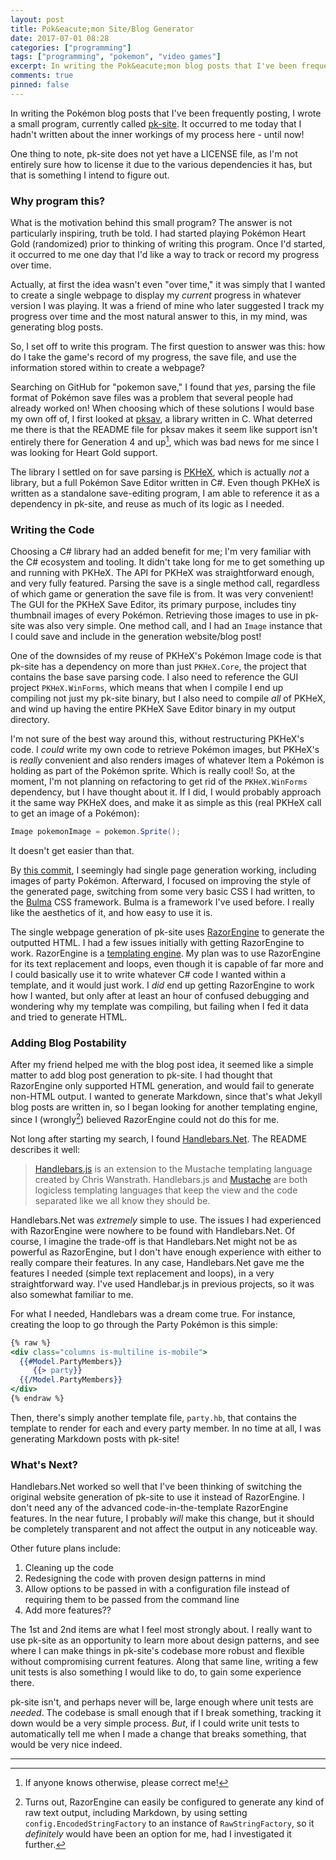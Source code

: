 ```yaml
---
layout: post
title: Pok&eacute;mon Site/Blog Generator
date: 2017-07-01 08:28
categories: ["programming"]
tags: ["programming", "pokemon", "video games"]
excerpt: In writing the Pok&eacute;mon blog posts that I've been frequently posting, I wrote a small program, currently called pk-site.  It occurred to me today that I hadn't written about the inner workings of it here - until now! 
comments: true
pinned: false
---
```


In writing the Pok&eacute;mon blog posts that I've been frequently posting, I wrote a small program, currently called [pk-site](https://github.com/bsinky/pk-site).  It occurred to me today that I hadn't written about the inner workings of my process here - until now!

One thing to note, pk-site does not yet have a LICENSE file, as I'm not entirely sure how to license it due to the various dependencies it has, but that is something I intend to figure out.

### Why program this?

What is the motivation behind this small program? The answer is not particularly inspiring, truth be told.  I had started playing Pok&eacute;mon Heart Gold (randomized) prior to thinking of writing this program.  Once I'd started, it occurred to me one day that I'd like a way to track or record my progress over time.

Actually, at first the idea wasn't even "over time," it was simply that I wanted to create a single webpage to display my *current* progress in whatever version I was playing.  It was a friend of mine who later suggested I track my progress over time and the most natural answer to this, in my mind, was generating blog posts.

So, I set off to write this program.  The first question to answer was this: how do I take the game's record of my progress, the save file, and use the information stored within to create a webpage?

Searching on GitHub for "pokemon save," I found that *yes*, parsing the file format of Pok&eacute;mon save files was a problem that several people had already worked on! When choosing which of these solutions I would base my own off of, I first looked at [pksav](https://github.com/ncorgan/pksav), a library written in C.  What deterred me there is that the README file for pksav makes it seem like support isn't entirely there for Generation 4 and up[^1], which was bad news for me since I was looking for Heart Gold support.

The library I settled on for save parsing is [PKHeX](https://github.com/kwsch/PKHeX), which is actually *not* a library, but a full Pok&eacute;mon Save Editor written in C#.  Even though PKHeX is written as a standalone save-editing program, I am able to reference it as a dependency in pk-site, and reuse as much of its logic as I needed.

### Writing the Code

Choosing a C# library had an added benefit for me; I'm very familiar with the C# ecosystem and tooling.  It didn't take long for me to get something up and running with PKHeX.  The API for PKHeX was straightforward enough, and very fully featured.  Parsing the save is a single method call, regardless of which game or generation the save file is from.  It was very convenient! The GUI for the PKHeX Save Editor, its primary purpose, includes tiny thumbnail images of every Pok&eacute;mon.  Retrieving those images to use in pk-site was also very simple.  One method call, and I had an `Image` instance that I could save and include in the generation website/blog post!

One of the downsides of my reuse of PKHeX's Pok&eacute;mon Image code is that pk-site has a dependency on more than just `PKHeX.Core`, the project that contains the base save parsing code.  I also need to reference the GUI project `PKHeX.WinForms`, which means that when I compile I end up compiling not just my pk-site binary, but I also need to compile *all* of PKHeX, and wind up having the entire PKHeX Save Editor binary in my output directory.

I'm not sure of the best way around this, without restructuring PKHeX's code.  I *could* write my own code to retrieve Pok&eacute;mon images, but PKHeX's is *really* convenient and also renders images of whatever Item a Pok&eacute;mon is holding as part of the Pok&eacute;mon sprite.  Which is really cool! So, at the moment, I'm not planning on refactoring to get rid of the `PKHeX.WinForms` dependency, but I have thought about it.  If I did, I would probably approach it the same way PKHeX does, and make it as simple as this (real PKHeX call to get an image of a Pok&eacute;mon):

```cs
Image pokemonImage = pokemon.Sprite();
```
It doesn't get easier than that.

By [this commit](https://github.com/bsinky/pk-site/commit/88b53d0eff75e9c6c9a3ac61489a4b81f9c989bd), I seemingly had single page generation working, including images of party Pok&eacute;mon.  Afterward, I focused on improving the style of the generated page, switching from some very basic CSS I had written, to the [Bulma](http://bulma.io/) CSS framework.  Bulma is a framework I've used before.  I really like the aesthetics of it, and how easy to use it is.

The single webpage generation of pk-site uses [RazorEngine](https://github.com/Antaris/RazorEngine) to generate the outputted HTML.  I had a few issues initially with getting RazorEngine to work.  RazorEngine is a [templating engine](https://en.wikipedia.org/wiki/Template_processor).  My plan was to use RazorEngine for its text replacement and loops, even though it is capable of far more and I could basically use it to write whatever C# code I wanted within a template, and it would just work.  I *did* end up getting RazorEngine to work how I wanted, but only after at least an hour of confused debugging and wondering why my template was compiling, but failing when I fed it data and tried to generate HTML.

### Adding Blog Postability

After my friend helped me with the blog post idea, it seemed like a simple matter to add blog post generation to pk-site.  I had thought that RazorEngine only supported HTML generation, and would fail to generate non-HTML output.  I wanted to generate Markdown, since that's what Jekyll blog posts are written in, so I began looking for another templating engine, since I (wrongly[^2]) believed RazorEngine could not do this for me. 

Not long after starting my search, I found [Handlebars.Net](https://github.com/rexm/Handlebars.Net).  The README describes it well: 

> [Handlebars.js](http://handlebarsjs.com/) is an extension to the Mustache templating language created by Chris Wanstrath. Handlebars.js and [Mustache](https://mustache.github.io/) are both logicless templating languages that keep the view and the code separated like we all know they should be.

Handlebars.Net was *extremely* simple to use.  The issues I had experienced with RazorEngine were nowhere to be found with Handlebars.Net.  Of course, I imagine the trade-off is that Handlebars.Net might not be as powerful as RazorEngine, but I don't have enough experience with either to really compare their features.  In any case, Handlebars.Net gave me the features I needed (simple text replacement and loops), in a very straightforward way.  I've used Handlebar.js in previous projects, so it was also somewhat familiar to me.

For what I needed, Handlebars was a dream come true.  For instance, creating the loop to go through the Party Pok&eacute;mon is this simple:

```handlebars
{% raw %}
<div class="columns is-multiline is-mobile">
  {{#Model.PartyMembers}}
     {{> party}}
  {{/Model.PartyMembers}}
</div>
{% endraw %}
```

Then, there's simply another template file, `party.hb`, that contains the template to render for each and every party member.  In no time at all, I was generating Markdown posts with pk-site!

### What's Next?

Handlebars.Net worked so well that I've been thinking of switching the original website generation of pk-site to use it instead of RazorEngine.  I don't need any of the advanced code-in-the-template RazorEngine features.  In the near future, I probably *will* make this change, but it should be completely transparent and not affect the output in any noticeable way.

Other future plans include:

  1. Cleaning up the code
  2. Redesigning the code with proven design patterns in mind
  3. Allow options to be passed in with a configuration file instead of requiring them to be passed from the command line
  4. Add more features??

The 1st and 2nd items are what I feel most strongly about.  I really want to use pk-site as an opportunity to learn more about design patterns, and see where I can make things in pk-site's codebase more robust and flexible without compromising current features.  Along that same line, writing a few unit tests is also something I would like to do, to gain some experience there.

pk-site isn't, and perhaps never will be, large enough where unit tests are *needed*.  The codebase is small enough that if I break something, tracking it down would be a very simple process.  *But*, if I could write unit tests to automatically tell me when I made a change that breaks something, that would be very nice indeed.

---

[^1]: If anyone knows otherwise, please correct me!

[^2]: Turns out, RazorEngine can easily be configured to generate any kind of raw text output, including Markdown, by using setting `config.EncodedStringFactory` to an instance of `RawStringFactory`, so it *definitely* would have been an option for me, had I investigated it further.

